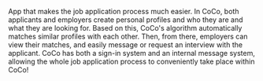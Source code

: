 App that makes the job application process much easier. In CoCo, both applicants and employers create personal profiles and who they are and what they are looking for. Based on this, CoCo's algorithm automatically matches similar profiles with each other. Then, from there, employers can view their matches, and easily message or request an interview with the applicant. CoCo has both a sign-in system and an internal message system, allowing the whole job application process to conveniently take place within CoCo!
